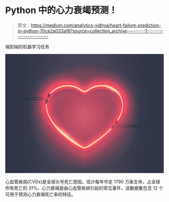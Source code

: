 # Python 中的心力衰竭预测！

> 原文：<https://medium.com/analytics-vidhya/heart-failure-prediction-in-python-70ce2a033a18?source=collection_archive---------1----------------------->

端到端的机器学习任务

![](img/cfb36b642ef533e527fc5cf94bef4366.png)

心血管疾病(CVDs)是全球头号死亡原因，估计每年夺走 1790 万条生命，占全球所有死亡的 31%。心力衰竭是由心血管疾病引起的常见事件，该数据集包含 12 个可用于预测心力衰竭死亡率的特征。